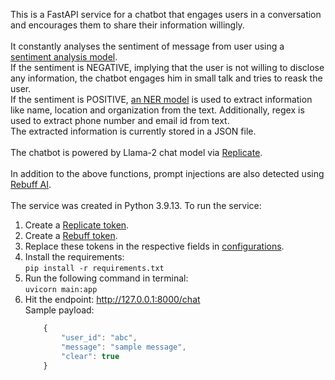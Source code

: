 This is a FastAPI service for a chatbot that engages users in a conversation and encourages them to share their information willingly.\
\
It constantly analyses the sentiment of message from user using a [sentiment analysis model](https://huggingface.co/cardiffnlp/twitter-roberta-base-sentiment-latest).\
If the sentiment is NEGATIVE, implying that the user is not willing to disclose any information, the chatbot engages him in small talk and tries to reask the user.\
If the sentiment is POSITIVE, [an NER model](https://huggingface.co/dslim/bert-base-NER) is used to extract information like name, location and organization from the text.
Additionally, regex is used to extract phone number and email id from text.\
The extracted information is currently stored in a JSON file.\
\
The chatbot is powered by Llama-2 chat model via [Replicate](https://replicate.com/).\
\
In addition to the above functions, prompt injections are also detected using [Rebuff AI](https://www.rebuff.ai/).\
\
The service was created in Python 3.9.13.
To run the service:
1. Create a [Replicate token](https://replicate.com/).
2. Create a [Rebuff token](https://www.rebuff.ai/).
3. Replace these tokens in the respective fields in [configurations](configs.json).
4. Install the requirements:\
```pip install -r requirements.txt```
5. Run the following command in terminal:\
```uvicorn main:app```
6. Hit the endpoint: http://127.0.0.1:8000/chat \
Sample payload:
    ```javascript
        {
            "user_id": "abc",
            "message": "sample message",
            "clear": true
        }
    ```
